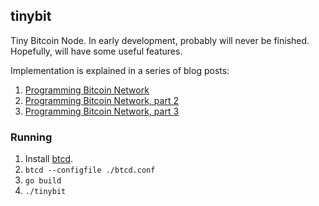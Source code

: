 ## tinybit

Tiny Bitcoin Node. In early development, probably will never be finished. Hopefully, will have some useful features.

Implementation is explained in a series of blog posts:

1. [Programming Bitcoin Network](https://jeiwan.net/posts/programming-bitcoin-network/)
1. [Programming Bitcoin Network, part 2](https://jeiwan.net/posts/programming-bitcoin-network-2/)
1. [Programming Bitcoin Network, part 3](https://jeiwan.net/posts/programming-bitcoin-network-3/)

### Running
1. Install [btcd](https://github.com/btcsuite/btcd).
1. `btcd --configfile ./btcd.conf`
1. `go build`
1. `./tinybit`
